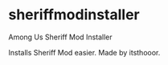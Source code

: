 # sheriffmodinstaller
Among Us Sheriff Mod Installer

Installs Sheriff Mod easier.
Made by itsthooor.

